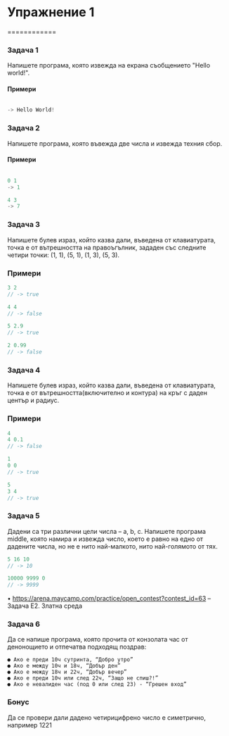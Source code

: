 # Упражнение 1 

============

### Задача 1 ###

Напишете програма, която извежда на екрана съобщението "Hello world!".

#### Примери ####

```c++

-> Hello World!

```

### Задача 2 ###

Напишете програма, която въвежда две числа и извежда техния сбор. 

#### Примери ####

```c++

0 1
-> 1

4 3
-> 7

```

### Задача 3 ###

Напишете булев израз, който казва дали, въведена от клавиатурата, точка е от вътрешността на правоъгълник, зададен със следните четири точки: (1, 1), (5, 1), (1, 3), (5, 3).

### Примери ###

```c++
3 2
// -> true

4 4
// -> false

5 2.9
// -> true

2 0.99
// -> false
```

### Задача 4 ###
 
Напишете булев израз, който казва дали, въведена от клавиатурата, точка е от вътрешността(включително и контура) на кръг с даден център и радиус.

### Примери ###

```c++
4
4 0.1
// -> false

1
0 0
// -> true

5
3 4
// -> true
```

### Задача 5 ###

Дадени са три различни цели числа – a, b, c.
Напишете програма middle, която намира и извежда число, което е равно на едно от
дадените числа, но не е нито най-малкото, нито най-голямото от тях. 

```c++
5 16 10 
// -> 10

10000 9999 0 
// -> 9999 
```

•	https://arena.maycamp.com/practice/open_contest?contest_id=63 – Задача Е2. Златна среда

### Задача 6 ###

Да се напише програма, която прочита от конзолата час от денонощието и
отпечатва подходящ поздрав:

```
● Ако е преди 10ч сутринта, “Добро утро”
● Ако е между 10ч и 18ч, “Добър ден”
● Ако е между 18ч и 22ч, “Добър вечер”
● Ако е преди 10ч или след 22ч, “Защо не спиш?!”
● Ако е невалиден час (под 0 или след 23) - “Грешен вход”
```
### Бонус ###

Да се провери дали дадено четирицифрено число е симетрично, например 1221

